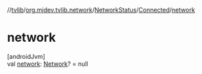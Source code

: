 //[tvlib](../../../../index.md)/[org.mjdev.tvlib.network](../../index.md)/[NetworkStatus](../index.md)/[Connected](index.md)/[network](network.md)

# network

[androidJvm]\
val [network](network.md): [Network](https://developer.android.com/reference/kotlin/android/net/Network.html)? = null
